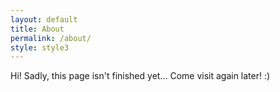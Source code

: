 ```yaml
---
layout: default
title: About
permalink: /about/
style: style3
---
```


Hi! Sadly, this page isn't finished yet...
Come visit again later! :)
